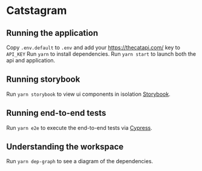 # Catstagram

## Running the application

Copy `.env.default` to `.env` and add your https://thecatapi.com/ key to `API_KEY`
Run `yarn` to install dependencies.
Run `yarn start` to launch both the api and application.

## Running storybook

Run `yarn storybook` to view ui components in isolation [Storybook](https://www.storybook.js.org).

## Running end-to-end tests

Run `yarn e2e` to execute the end-to-end tests via [Cypress](https://www.cypress.io).

## Understanding the workspace

Run `yarn dep-graph` to see a diagram of the dependencies.
